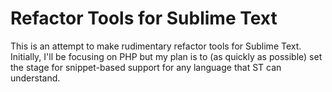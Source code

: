 Refactor Tools for Sublime Text
================

This is an attempt to make rudimentary refactor tools for Sublime Text. Initially, I'll be focusing on PHP but my plan is to (as quickly as possible) set the stage for snippet-based support for any language that ST can understand.